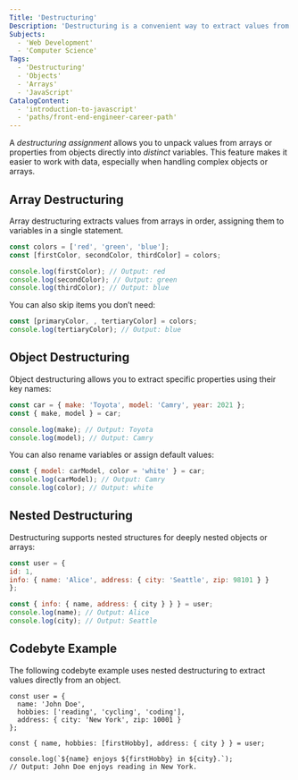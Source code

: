 ```yaml
---
Title: 'Destructuring'
Description: 'Destructuring is a convenient way to extract values from arrays or properties from objects into distinct variables.'
Subjects:
  - 'Web Development'
  - 'Computer Science'
Tags:
  - 'Destructuring'
  - 'Objects'
  - 'Arrays'
  - 'JavaScript'
CatalogContent:
  - 'introduction-to-javascript'
  - 'paths/front-end-engineer-career-path'
---
```


A _destructuring assignment_ allows you to unpack values from arrays or properties from objects directly into _distinct_ variables. This feature makes it easier to work with data, especially when handling complex objects or arrays.

## Array Destructuring

Array destructuring extracts values from arrays in order, assigning them to variables in a single statement.

```js
const colors = ['red', 'green', 'blue'];
const [firstColor, secondColor, thirdColor] = colors;

console.log(firstColor); // Output: red
console.log(secondColor); // Output: green
console.log(thirdColor); // Output: blue
```

You can also skip items you don’t need:

```js
const [primaryColor, , tertiaryColor] = colors;
console.log(tertiaryColor); // Output: blue
```

## Object Destructuring

Object destructuring allows you to extract specific properties using their key names:

```js
const car = { make: 'Toyota', model: 'Camry', year: 2021 };
const { make, model } = car;

console.log(make); // Output: Toyota
console.log(model); // Output: Camry
```

You can also rename variables or assign default values:

```js
const { model: carModel, color = 'white' } = car;
console.log(carModel); // Output: Camry
console.log(color); // Output: white
```


## Nested Destructuring

Destructuring supports nested structures for deeply nested objects or arrays:

```js
const user = {
id: 1,
info: { name: 'Alice', address: { city: 'Seattle', zip: 98101 } }
};

const { info: { name, address: { city } } } = user;
console.log(name); // Output: Alice
console.log(city); // Output: Seattle
```

## Codebyte Example

The following codebyte example uses nested destructuring to extract values directly from an object.

```codebyte/js
const user = {
  name: 'John Doe',
  hobbies: ['reading', 'cycling', 'coding'],
  address: { city: 'New York', zip: 10001 }
};

const { name, hobbies: [firstHobby], address: { city } } = user;

console.log(`${name} enjoys ${firstHobby} in ${city}.`);
// Output: John Doe enjoys reading in New York.
```



